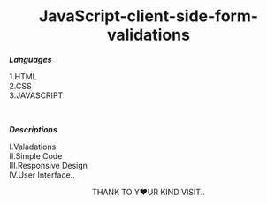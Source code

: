 <h1 align=center> JavaScript-client-side-form-validations</h1>




***Languages***

1.HTML <br/>
2.CSS <br/>
3.JAVASCRIPT

<br/>

 
***Descriptions*** <br/>

I.Valadations  <br/>
II.Simple Code  <br/>
III.Responsive Design <br/>
IV.User Interface.. 

<p align=center> THANK TO Y❤️UR KIND VISIT..</p>


